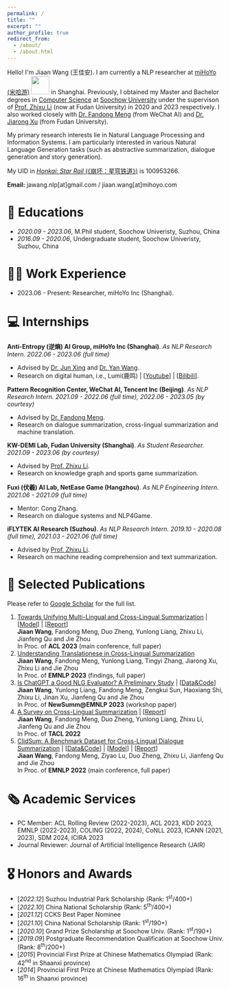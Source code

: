 ```yaml
---
permalink: /
title: ""
excerpt: ""
author_profile: true
redirect_from: 
  - /about/
  - /about.html
---
```


<span class='anchor' id='about-me'></span>

Hello! I'm Jiaan Wang (王佳安). I am currently a NLP researcher at [miHoYo (米哈游)](https://www.mihoyo.com/en/) <img src='./images/mihoyo_logo.svg' style="width: 3em;"> in Shanghai. Previously, I obtained my Master and Bachelor degrees in [Computer Science](http://scst.suda.edu.cn/) at [Soochow University](http://eng.suda.edu.cn/) under the supervison of [Prof. Zhixu Li](https://sites.google.com/site/zhixuli) (now at Fudan University) in 2020 and 2023 respectively. I also worked closely with [Dr. Fandong Meng](http://fandongmeng.github.io/) (from WeChat AI) and [Dr. Jiarong Xu](https://galina0217.github.io/) (from Fudan University).

My primary research interests lie in Natural Language Processing and Information Systems. I am particularly interested in various Natural Language Generation tasks (such as abstractive summarization, dialogue generation and story generation).

My UID in [*Honkai: Star Rail* (《崩坏：星穹铁道》)](https://hsr.hoyoverse.com/) is 100953266.  

**Email:** jawang.nlp[at]gmail.com / jiaan.wang[at]mihoyo.com    

# 📖 Educations
- *2020.09 - 2023.06*, M.Phil student, Soochow Univeristy, Suzhou, China
- *2016.09 - 2020.06*, Undergraduate student, Soochow Univeristy, Suzhou, China

# 👨‍💼 Work Experience
- 2023.06 - Present: Researcher, miHoYo Inc (Shanghai).

# 💻 Internships
**Anti-Entropy (逆熵) AI Group, miHoYo Inc (Shanghai)**. *As NLP Research Intern. 2022.06 - 2023.06 (full time)*
- Advised by [Dr. Jun Xing](https://junxnui.github.io/) and [Dr. Yan Wang](https://libertywing.github.io/yanwang.github.io/).
- Research on digital human, i.e., Lumi(鹿鸣) \| [[Youtube](https://www.youtube.com/c/LumiN0vaDesktop)] \| [[Bilibili](https://space.bilibili.com/488836173/)].

**Pattern Recognition Center, WeChat AI, Tencent Inc (Beijing)**. *As NLP Research Intern. 2021.09 - 2022.06 (full time), 2022.06 - 2023.05 (by courtesy)*
- Advised by [Dr. Fandong Meng](http://fandongmeng.github.io/).
- Research on dialogue summarization, cross-lingual summarization and machine translation.

**KW-DEMI Lab, Fudan University (Shanghai)**. *As Student Researcher. 2021.09 - 2023.06 (by courtesy)*
- Advised by [Prof. Zhixu Li](https://sites.google.com/site/zhixuli).
- Research on knowledge graph and sports game summarization.

**Fuxi (伏羲) AI Lab, NetEase Game (Hangzhou)**. *As NLP Engineering Intern. 2021.06 - 2021.09 (full time)*
- Mentor: Cong Zhang.
- Research on dialogue systems and NLP4Game.

**iFLYTEK AI Research (Suzhou)**. *As NLP Research Intern. 2019.10 - 2020.08 (full time), 2021.03 - 2021.06 (full time)*
- Advised by [Prof. Zhixu Li](https://sites.google.com/site/zhixuli).
- Research on machine reading comprehension and text summarization.


# 📝 Selected Publications 
Please refer to [Google Scholar](https://scholar.google.com/citations?user=5S8h7qAAAAAJ) for the full list.

1. [Towards Unifying Multi-Lingual and Cross-Lingual Summarization](http://arxiv.org/abs/2305.09220)  \| [[Model](https://huggingface.co/Krystalan/PISCES)] \| [[Report](https://mp.weixin.qq.com/s/JHyXyWrKfj5YrtSZKpfwog)]   
**Jiaan Wang**, Fandong Meng, Duo Zheng, Yunlong Liang, Zhixu Li, Jianfeng Qu and Jie Zhou   
In Proc. of **ACL 2023** (main conference, full paper)
1. [Understanding Translationese in Cross-Lingual Summarization](https://arxiv.org/abs/2212.07220)  
**Jiaan Wang**, Fandong Meng, Yunlong Liang, Tingyi Zhang, Jiarong Xu, Zhixu Li and Jie Zhou  
In Proc. of **EMNLP 2023** (findings, full paper)
1. [Is ChatGPT a Good NLG Evaluator? A Preliminary Study](https://arxiv.org/abs/2303.04048) \| [[Data&Code](https://github.com/krystalan/chatgpt_as_nlg_evaluator)]     
**Jiaan Wang**, Yunlong Liang, Fandong Meng, Zengkui Sun, Haoxiang Shi, Zhixu Li, Jinan Xu, Jianfeng Qu and Jie Zhou  
In Proc. of **NewSumm@EMNLP 2023** (workshop paper)
1. [A Survey on Cross-Lingual Summarization](https://arxiv.org/abs/2203.12515) \| [[Report](https://mp.weixin.qq.com/s/OL6-Yp4NgnTsvXMCHOJMog)]    
**Jiaan Wang**, Fandong Meng, Duo Zheng, Yunlong Liang, Zhixu Li, Jianfeng Qu and Jie Zhou   
In Proc. of **TACL 2022**   
1. [ClidSum: A Benchmark Dataset for Cross-Lingual Dialogue Summarization](https://arxiv.org/abs/2202.05599) \| [[Data&Code](https://github.com/krystalan/ClidSum)] \| [[Model](https://huggingface.co/Krystalan/mdialbart_zh)] \| [[Report](https://mp.weixin.qq.com/s/M8BR3MySZBuu7ixdFi_SRQ)]  
**Jiaan Wang**, Fandong Meng, Ziyao Lu, Duo Zheng, Zhixu Li, Jianfeng Qu and Jie Zhou   
In Proc. of **EMNLP 2022** (main conference, full paper) 


# 🗞️ Academic Services
- PC Member: ACL Rolling Review (2022-2023), ACL 2023, KDD 2023, EMNLP (2022-2023), COLING (2022, 2024), CoNLL 2023, ICANN (2021, 2023), SDM 2024, ICIRA 2023
- Journal Reviewer: Journal of Artificial Intelligence Research (JAIR)


# 🎖 Honors and Awards
- [*2022.12*] Suzhou Industrial Park Scholarship (Rank: 1<sup>st</sup>/400+)
- [*2022.10*] China National Scholarship (Rank: 5<sup>th</sup>/400+)
- [*2021.12*] CCKS Best Paper Nominee
- [*2021.10*] China National Scholarship (Rank: 1<sup>st</sup>/190+)
- [*2020.10*] Grand Prize Scholarship at Soochow Univ. (Rank: 1<sup>st</sup>/190+)
- [*2019.09*] Postgraduate Recommendation Qualification at Soochow Univ. (Rank: 8<sup>th</sup>/200+)
- [*2015*] Provincial First Prize at Chinese Mathematics Olympiad (Rank: 42<sup>nd</sup> in Shaanxi province) 
- [*2014*] Provincial First Prize at Chinese Mathematics Olympiad (Rank: 16<sup>th</sup> in Shaanxi province)





